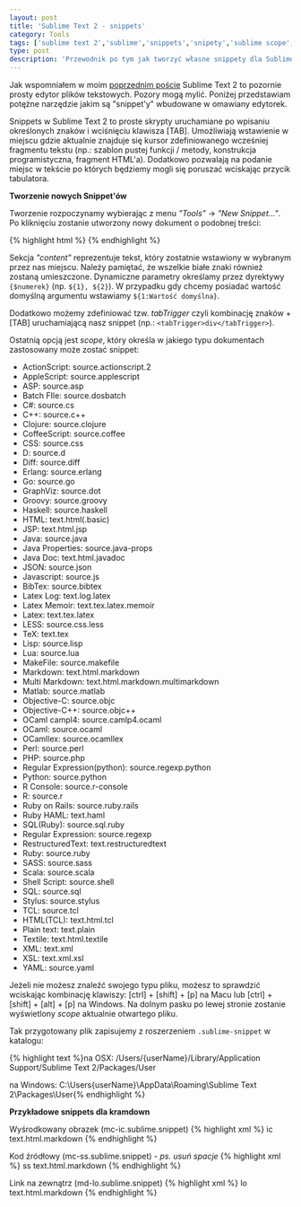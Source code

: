 ```yaml
---
layout: post
title: 'Sublime Text 2 - snippets'
category: Tools
tags: ['sublime text 2','sublime','snippets','snipety','sublime scope','tabTrigger']
type: post
description: 'Przewodnik po tym jak tworzyć własne snippety dla Sublime Text 2.'
---
```

Jak wspomniałem w moim [poprzednim poście](/2012/10/05/sublimeText2/) Sublime Text 2 to pozornie prosty edytor plików tekstowych. Pozory mogą mylić. Poniżej przedstawiam potężne narzędzie jakim są "snippet'y" wbudowane w omawiany edytorek.

Snippets w Sublime Text 2 to proste skrypty uruchamiane po wpisaniu określonych znaków i wciśnięciu klawisza [TAB].
Umożliwiają wstawienie w miejscu gdzie aktualnie znajduje się kursor zdefiniowanego wcześniej fragmentu tekstu (np.: szablon pustej funkcji / metody, konstrukcja programistyczna, fragment HTML'a). Dodatkowo pozwalają na podanie miejsc w tekście po których będziemy mogli się poruszać wciskając przycik tabulatora.

__Tworzenie nowych Snippet'ów__

Tworzenie rozpoczynamy wybierając z menu _"Tools"_ -> _"New Snippet..."_. Po kliknięciu zostanie utworzony nowy dokument o podobnej treści:

{% highlight html %}<snippet>
<content><![CDATA[
Hello, ${1:this} is a ${2:snippet}.
]]></content>
	<!-- Optional: Set a tabTrigger to define how to trigger the snippet -->
	<!-- <tabTrigger>hello</tabTrigger> -->
	<!-- Optional: Set a scope to limit where the snippet will trigger -->
	<!-- <scope>source.python</scope> -->
</snippet>
{% endhighlight %}

Sekcja _"content"_ reprezentuje tekst, który zostatnie wstawiony w wybranym przez nas miejscu. Należy pamiętać, że wszelkie białe znaki również zostaną umieszczone. Dynamiczne parametry określamy przez dyrektywy ``{$numerek}`` (np. ``${1}, ${2}``). W przypadku gdy chcemy posiadać wartość domyślną argumentu wstawiamy ``${1:Wartość domyślna}``.

Dodatkowo możemy zdefiniować tzw. _tabTrigger_ czyli kombinację znaków + [TAB] uruchamiającą nasz snippet (np.: ``<tabTrigger>div</tabTrigger>``).

Ostatnią opcją jest _scope_, który określa w jakiego typu dokumentach zastosowany może zostać snippet:

- ActionScript: source.actionscript.2
- AppleScript: source.applescript
- ASP: source.asp
- Batch FIle: source.dosbatch
- C#: source.cs
- C++: source.c++
- Clojure: source.clojure
- CoffeeScript: source.coffee
- CSS: source.css
- D: source.d
- Diff: source.diff
- Erlang: source.erlang
- Go: source.go
- GraphViz: source.dot
- Groovy: source.groovy
- Haskell: source.haskell
- HTML: text.html(.basic)
- JSP: text.html.jsp
- Java: source.java
- Java Properties: source.java-props
- Java Doc: text.html.javadoc
- JSON: source.json
- Javascript: source.js
- BibTex: source.bibtex
- Latex Log: text.log.latex
- Latex Memoir: text.tex.latex.memoir
- Latex: text.tex.latex
- LESS: source.css.less
- TeX: text.tex
- Lisp: source.lisp
- Lua: source.lua
- MakeFile: source.makefile
- Markdown: text.html.markdown
- Multi Markdown: text.html.markdown.multimarkdown
- Matlab: source.matlab
- Objective-C: source.objc
- Objective-C++: source.objc++
- OCaml campl4: source.camlp4.ocaml
- OCaml: source.ocaml
- OCamllex: source.ocamllex
- Perl: source.perl
- PHP: source.php
- Regular Expression(python): source.regexp.python
- Python: source.python
- R Console: source.r-console
- R: source.r
- Ruby on Rails: source.ruby.rails
- Ruby HAML: text.haml
- SQL(Ruby): source.sql.ruby
- Regular Expression: source.regexp
- RestructuredText: text.restructuredtext
- Ruby: source.ruby
- SASS: source.sass
- Scala: source.scala
- Shell Script: source.shell
- SQL: source.sql
- Stylus: source.stylus
- TCL: source.tcl
- HTML(TCL): text.html.tcl
- Plain text: text.plain
- Textile: text.html.textile
- XML: text.xml
- XSL: text.xml.xsl
- YAML: source.yaml

Jeżeli nie możesz znaleźć swojego typu pliku, możesz to sprawdzić wciskając kombinację klawiszy: [ctrl] + [shift] + [p] na Macu lub [ctrl] + [shift] + [alt] + [p] na Windows. Na dolnym pasku po lewej stronie zostanie wyświetlony _scope_ aktualnie otwartego pliku.

Tak przygotowany plik zapisujemy z roszerzeniem ``.sublime-snippet`` w katalogu: 

{% highlight text %}na OSX:
/Users/{userName}/Library/Application Support/Sublime Text 2/Packages/User

na Windows:
C:\Users\{userName}\AppData\Roaming\Sublime Text 2\Packages\User{% endhighlight %}

__Przykładowe snippets dla kramdown__

Wyśrodkowany obrazek (mc-ic.sublime.snippet)
{% highlight xml %}<snippet>
<content><![CDATA[
{:.center}
![${2:alt}](${1:url})
]]></content>
	<tabTrigger>ic</tabTrigger>
	<scope>text.html.markdown</scope>
</snippet>{% endhighlight %}

Kod źródłowy (mc-ss.sublime.snippet) - _ps. usuń spacje_
{% highlight xml %}<snippet>
<content><![CDATA[
{ % highlight ${1:html} % }${2:tutaj wstaw kod}{ % endhighlight % }
]]></content>
	<tabTrigger>ss</tabTrigger>
	<scope>text.html.markdown</scope>
</snippet>{% endhighlight %}

Link na zewnątrz (md-lo.sublime.snippet)
{% highlight xml %}<snippet>
<content><![CDATA[
[$1]($2){:target="_blank"}{:rel="nofollow"}
]]></content>
	<tabTrigger>lo</tabTrigger>
	<scope>text.html.markdown</scope>
</snippet>
{% endhighlight %}
